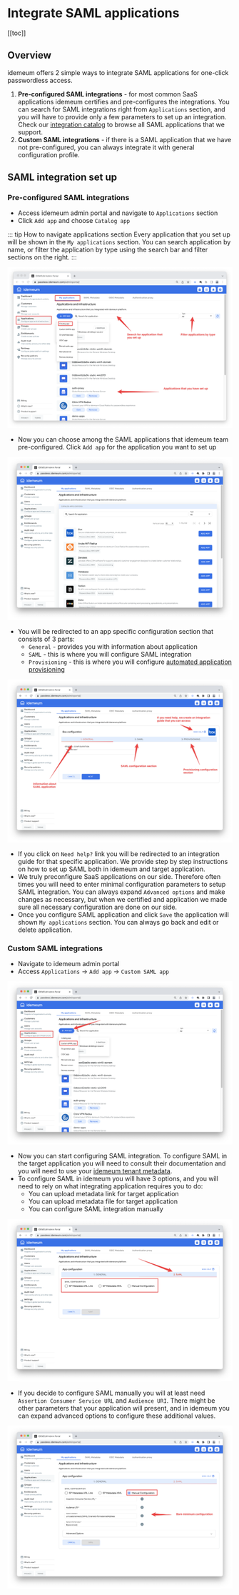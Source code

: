 # Integrate SAML applications
[[toc]]

## Overview
idemeum offers 2 simple ways to integrate SAML applications for one-click passwordless access. 

1. **Pre-configured SAML integrations** - for most common SaaS applications idemeum certifies and pre-configures the integrations. You can search for SAML integrations right from `Applications` section, and you will have to provide only a few parameters to set up an integration. Check our [integration catalog](https://integrations.idemeum.com/tag/saml/) to browse all SAML applications that we support.
2. **Custom SAML integrations** - if there is a SAML application that we have not pre-configured, you can always integrate it with general configuration profile. 

## SAML integration set up

### Pre-configured SAML integrations

* Access idemeum admin portal and navigate to `Applications` section
* Click `Add app` and choose `Catalog app`

::: tip How to navigate applications section
Every application that you set up will be shown in the `My applications` section. You can search application by name, or filter the application by type using the search bar and filter sections on the right.
:::

![SAML set up](./images/sso/saml-setup.png)

* Now you can choose among the SAML applications that idemeum team pre-configured. Click `Add app` for the application you want to set up

![Catalog app](./images/sso/catalog-app.png)

* You will be redirected to an app specific configuration section that consists of 3 parts:
	* `General` - provides you with information about application
	* `SAML` - this is where you will configure SAML integration
	* `Provisioning` - this is where you will configure [automated application provisioning](./lifecycle-management.html)

![SAML overview](./images/sso/saml-overview.png)

* If you click on `Need help?` link you will be redirected to an integration guide for that specific application. We provide step by step instructions on how to set up SAML both in idemeum and target application.
* We truly preconfigure SaaS applications on our side. Therefore often times you will need to enter minimal configuration parameters to setup SAML integration. You can always expand `Advanced options` and make changes as necessary, but when we certified and application we made sure all necessary configuration are done on our side.
* Once you configure SAML application and click `Save` the application will shown `My applications` section. You can always go back and edit or delete application.

### Custom SAML integrations

* Navigate to idemeum admin portal
* Access `Applications` -> `Add app` -> `Custom SAML app`

![Add custom app](./images/sso/add-custom-app.png)

* Now you can start configuring SAML integration. To configure SAML in the target application you will need to consult their documentation and you will need to use your [idemeum tenant metadata](./how-to-obtain-saml-metadata-for-idemeum.html).
* To configure SAML in idemeum you will have 3 options, and you will need to rely on what integrating application requires you to do:
	* You can upload metadata link for target application
	* You can upload metadata file for target application
	* You can configure SAML integration manually

![Configure SAML custom app](./images/sso/custom-app-options.png)

* If you decide to configure SAML manually you will at least need `Assertion Consumer Service URL` and `Audience URI`. There might be other parameters that your application will present, and in idemeum you can expand advanced options to configure these additional values.

![Bare minimum configuration](./images/sso/bare-minimum.png)